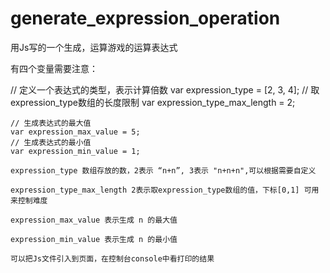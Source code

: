 # generate_expression_operation
用Js写的一个生成，运算游戏的运算表达式

有四个变量需要注意：

  // 定义一个表达式的类型，表示计算倍数
	var expression_type = [2, 3, 4];
	// 取expression_type数组的长度限制
	var expression_type_max_length = 2;
	
	// 生成表达式的最大值
	var expression_max_value = 5;
	// 生成表达式的最小值
	var expression_min_value = 1;
	
	expression_type 数组存放的数，2表示 “n+n”, 3表示 "n+n+n",可以根据需要自定义
	
	expression_type_max_length 2表示取expression_type数组的值，下标[0,1] 可用来控制难度
	
	expression_max_value 表示生成 n 的最大值 
	
	expression_min_value 表示生成 n 的最小值
	
	可以把Js文件引入到页面，在控制台console中看打印的结果
